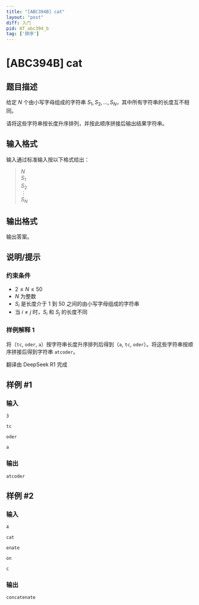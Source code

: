 ```yaml
---
title: "[ABC394B] cat"
layout: "post"
diff: 入门
pid: AT_abc394_b
tag: ['排序']
---
```


# [ABC394B] cat

## 题目描述

[problemUrl]: https://atcoder.jp/contests/abc394/tasks/abc394_b

给定 $N$ 个由小写字母组成的字符串 $S_1, S_2, \ldots, S_N$，其中所有字符串的长度互不相同。

请将这些字符串按长度升序排列，并按此顺序拼接后输出结果字符串。

## 输入格式

输入通过标准输入按以下格式给出：

> $N$  
> $S_1$  
> $S_2$  
> $\vdots$  
> $S_N$

## 输出格式

输出答案。

## 说明/提示

### 约束条件

- $2 \leq N \leq 50$
- $N$ 为整数
- $S_i$ 是长度介于 $1$ 到 $50$ 之间的由小写字母组成的字符串
- 当 $i \neq j$ 时，$S_i$ 和 $S_j$ 的长度不同

### 样例解释 1

将（`tc`, `oder`, `a`）按字符串长度升序排列后得到（`a`, `tc`, `oder`）。将这些字符串按顺序拼接后得到字符串 `atcoder`。

翻译由 DeepSeek R1 完成

## 样例 #1

### 输入

```
3
tc
oder
a
```

### 输出

```
atcoder
```

## 样例 #2

### 输入

```
4
cat
enate
on
c
```

### 输出

```
concatenate
```

